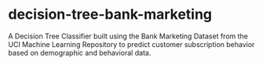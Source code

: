 # decision-tree-bank-marketing
A Decision Tree Classifier built using the Bank Marketing Dataset from the UCI Machine Learning Repository to predict customer subscription behavior based on demographic and behavioral data.
